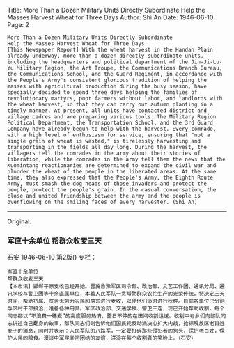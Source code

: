 Title: More Than a Dozen Military Units Directly Subordinate Help the Masses Harvest Wheat for Three Days
Author: Shi An
Date: 1946-06-10
Page: 2

    More Than a Dozen Military Units Directly Subordinate
    Help the Masses Harvest Wheat for Three Days
    [This Newspaper Report] With the wheat harvest in the Handan Plain already underway, more than a dozen directly subordinate units, including the headquarters and political department of the Jin-Ji-Lu-Yu Military Region, the Art Troupe, the Communications Branch Bureau, the Communications School, and the Guard Regiment, in accordance with the People's Army's consistent glorious tradition of helping the masses with agricultural production during the busy season, have specially decided to spend three days helping the families of revolutionary martyrs, poor farmers without labor, and landlords with the wheat harvest, so that they can carry out autumn planting in a timely manner. At present, all units have contacted district and village cadres and are preparing various tools. The Military Region Political Department, the Transportation School, and the 3rd Guard Company have already begun to help with the harvest. Every comrade, with a high level of enthusiasm for service, ensuring that "not a single grain of wheat is wasted," is tirelessly harvesting and transporting in the fields all day long. During the harvest, the villagers tell the comrades in the army about their stories of liberation, while the comrades in the army tell them the news that the Kuomintang reactionaries are determined to expand the civil war and plunder the wheat of the people in the liberated areas. At the same time, they also expressed that the People's Army, the Eighth Route Army, must smash the dog heads of those invaders and protect the people, protect the people's grain. In the casual conversation, the close and united friendship between the army and the people is overflowing on the smiling faces of every harvester. (Shi An)



<hr /> 

Original: 


### 军直十余单位  帮群众收麦三天
石安
1946-06-10
第2版()
专栏：

    军直十余单位
    帮群众收麦三天
    【本市讯】邯郸平原麦收已经开始。晋冀鲁豫军区司令部、政治部、文艺工作团、通讯分局、通讯学校与警卫团等十余直属单位，本着人民军队一贯帮助群众农忙生产的光荣传统，特决定三天时间，帮助抗属、贫苦无劳力农民和房东进行麦收，以便他们适时进行秋种。目前各单位已分别与区村干部接洽，准备各种用具。军区政治部、交通学校、警卫三连，现已开始帮助收割，每个同志都以“不浪费一穗麦”的高度服务热情，整日不停的在田间收割运送。收割中老乡们向部队同志讲述自己翻身的故事，部队同志们则告诉他们国民党反动派决心扩大内战，抢掠解放区老百姓麦子的消息，同时并表示：人民军队的八路军，一定要打碎那些侵犯者的狗头，保护老百姓，保护人民的粮食。漫谈中军民亲密团结的友谊，洋溢在每个收割者的笑脸上。（石安）
